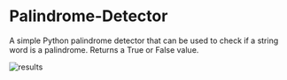 # Palindrome-Detector
A simple Python palindrome detector that can be used to check if a string word is a palindrome. Returns a True or False value.

![results](https://www.dropbox.com/s/jz8t2bhq1xn03kr/Screenshot%202018-12-22%2010.36.50.png)
